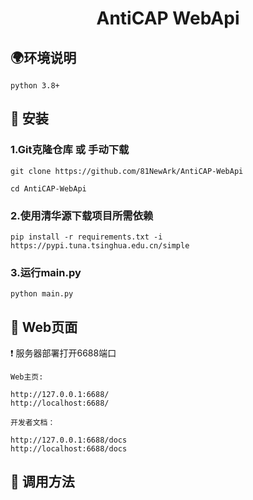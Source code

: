 <div align="center">

# AntiCAP WebApi

</div>

## 🌍环境说明
```
python 3.8+
```

## 📁 安装

###  1.Git克隆仓库 或 手动下载

```
git clone https://github.com/81NewArk/AntiCAP-WebApi

cd AntiCAP-WebApi
```



### 2.使用清华源下载项目所需依赖
```
pip install -r requirements.txt -i https://pypi.tuna.tsinghua.edu.cn/simple
```


### 3.运行main.py
```
python main.py
```


## 🔧 Web页面
❗ 服务器部署打开6688端口

```
Web主页:

http://127.0.0.1:6688/
http://localhost:6688/

开发者文档：

http://127.0.0.1:6688/docs
http://localhost:6688/docs
```

## 📄 调用方法


